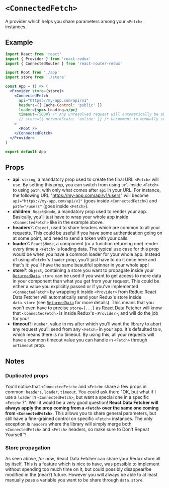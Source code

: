 # `<ConnectedFetch>`

A provider which helps you share parameters among your `<Fetch>` instances.

## Example
```jsx
import React from 'react'
import { Provider } from 'react-redux'
import { ConnectedRouter } from 'react-router-redux'

import Root from './app'
import store from './store'

const App = () => (
  <Provider store={store}>
    <ConnectedFetch
      api="https://my-app.com/api/v1"
      headers={{ Cache-Control: 'public' }}
      loader={<p>♻️ Loading…</p>}
      timeout={5000} /* Any unresolved request will automatically be aborted after 5s */
      // store={{ networkState: 'online' }} /* Uncomment to manually set `store` value (see #Props.store) */
    >
      <Root />
    </ConnectedFetch>
  </Provider>
)

export default App

```

## Props

* **api**: `string`, a mandatory prop used to create the final URL `<Fetch>` will use. By setting this prop, you can switch from using `url` inside `<Fetch>` to using `path`, with only what comes after `api` in your URL. For instance, the following URL "https://my-app.com/api/v1/users" will become `api="https://my-app.com/api/v1"` (goes inside `<ConnectedFetch>`) and `path="/users"` (goes inside `<Fetch>`).
* **children**: `React$Node`, a mandatory prop used to render your app. Basically, you'll just have to wrap your whole app inside `<ConnectedFetch>` like in the example above.
* **headers**?: `Object`, used to share headers which are common to all your requests. This could be useful if you have some authentication going on at some point, and need to send a token with your calls.
* **loader**?: `React$Node`, a component (or a function returning one) render every time a `<Fetch>` is loading data. The typical use case for this prop would be when you have a common loader for your whole app. Instead of using `<Fetch>`'s `loader` prop, you'll just have to do it once here and that's it: you'll have the same beautiful spinner in your whole app!
* **store**?: `Object`, containing a store you want to propagate inside your [`ReturnedData`](https://github.com/CharlesMangwa/react-data-fetcher/blob/master/docs/Fetch.md#returneddata). `store` can be used if you want to get access to more data in your component than what you get from your request. This could be either a value you explicitly passed or if you've implemented `<ConnectedFetch>` by wrapping it inside `<Provider>` from Redux: React Data Fetcher will automatically send your Redux's store inside `data.store` (see [`ReturnedData`](https://github.com/CharlesMangwa/react-data-fetcher/blob/master/docs/Fetch.md#returneddata) for more details). This means that you won't even have to precise `store={...}` as React Data Fetcher will know that `<ConnectedFetch>` is inside Redux's `<Provider>`, and will do the job for you!
* **timeout**?: `number`, value in ms after which you'll want the library to abort any request you'll send from any `<Fetch>` in your app. It's defaulted to `0`, which means there is no timeout. By using this, all your requests will have a common timeout value you can handle in `<Fetch>` through `onTimeout` prop.

## Notes

###  Duplicated props

You'll notice that `<ConnectedFetch>` and `<Fetch>` share a few props in common: `headers`, `loader`, `timeout`. You could ask then: "OK, but what if I use a `loader` in `<ConnectedFetch>`, but want a special one in a specific `<Fetch>` ?". Well it would be a very good question! **React Data Fetcher will always apply the prop coming from a `<Fetch>` over the same one coming from `<ConnectedFetch>`**. This allows you to share general parameters, but still have a fine-grained control on specific `<Fetch>` instances. The only exception is `headers` where the library will simply merge both `<ConnectedFetch>` and `<Fetch>` headers, so make sure to Don't Repeat Yourself™!

### Store propagation

As seen above, *for now*, React Data Fetcher can share your Redux store all by itself. This is a feature which is nice to have, was possible to implement without spending too much time on it, but could possibly disappear/be modified in the (near?) future. However you will always be able to at least manually pass a variable you want to be share through `data.store`.
